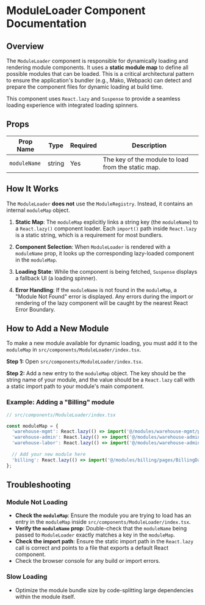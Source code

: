 # ModuleLoader Component Documentation

## Overview

The `ModuleLoader` component is responsible for dynamically loading and rendering module components. It uses a **static module map** to define all possible modules that can be loaded. This is a critical architectural pattern to ensure the application's bundler (e.g., Mako, Webpack) can detect and prepare the component files for dynamic loading at build time.

This component uses `React.lazy` and `Suspense` to provide a seamless loading experience with integrated loading spinners.

## Props

| Prop Name  | Type   | Required | Description                                   |
|------------|--------|----------|-----------------------------------------------|
| `moduleName` | string | Yes      | The key of the module to load from the static map. |

## How It Works

The `ModuleLoader` **does not** use the `ModuleRegistry`. Instead, it contains an internal `moduleMap` object.

1.  **Static Map**: The `moduleMap` explicitly links a string key (the `moduleName`) to a `React.lazy()` component loader. Each `import()` path inside `React.lazy` is a static string, which is a requirement for most bundlers.

2.  **Component Selection**: When `ModuleLoader` is rendered with a `moduleName` prop, it looks up the corresponding lazy-loaded component in the `moduleMap`.

3.  **Loading State**: While the component is being fetched, `Suspense` displays a fallback UI (a loading spinner).

4.  **Error Handling**: If the `moduleName` is not found in the `moduleMap`, a "Module Not Found" error is displayed. Any errors during the import or rendering of the lazy component will be caught by the nearest React Error Boundary.

## How to Add a New Module

To make a new module available for dynamic loading, you must add it to the `moduleMap` in `src/components/ModuleLoader/index.tsx`.

**Step 1:** Open `src/components/ModuleLoader/index.tsx`.

**Step 2:** Add a new entry to the `moduleMap` object. The key should be the string name of your module, and the value should be a `React.lazy` call with a static import path to your module's main component.

### Example: Adding a "Billing" module

```javascript
// src/components/ModuleLoader/index.tsx

const moduleMap = {
  'warehouse-mgmt': React.lazy(() => import('@/modules/warehouse-mgmt/pages/Warehouses/index.tsx')),
  'warehouse-admin': React.lazy(() => import('@/modules/warehouse-admin/pages/Dashboard/index.tsx')),
  'warehouse-labor': React.lazy(() => import('@/modules/warehouse-admin/pages/Labor/index.tsx')),
  
  // Add your new module here
  'billing': React.lazy(() => import('@/modules/billing/pages/BillingDashboard/index.tsx')),
};
```

## Troubleshooting

### Module Not Loading
- **Check the `moduleMap`**: Ensure the module you are trying to load has an entry in the `moduleMap` inside `src/components/ModuleLoader/index.tsx`.
- **Verify the `moduleName` prop**: Double-check that the `moduleName` being passed to `ModuleLoader` exactly matches a key in the `moduleMap`.
- **Check the import path**: Ensure the static import path in the `React.lazy` call is correct and points to a file that exports a default React component.
- Check the browser console for any build or import errors.

### Slow Loading
- Optimize the module bundle size by code-splitting large dependencies within the module itself.
